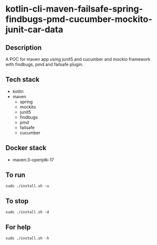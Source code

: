 # kotlin-cli-maven-failsafe-spring-findbugs-pmd-cucumber-mockito-junit-car-data

## Description
A POC for maven app using junit5
and cucumber and mockio framework
 with findbugs,
pmd and failsafe plugin.

## Tech stack
- kotlin
- maven
	- spring
	- mockito
  - junit5
  - findbugs
  - pmd
  - failsafe
  - cucumber

## Docker stack
- maven:3-openjdk-17

## To run
`sudo ./install.sh -u`

## To stop
`sudo ./install.sh -d`

## For help
`sudo ./install.sh -h`
